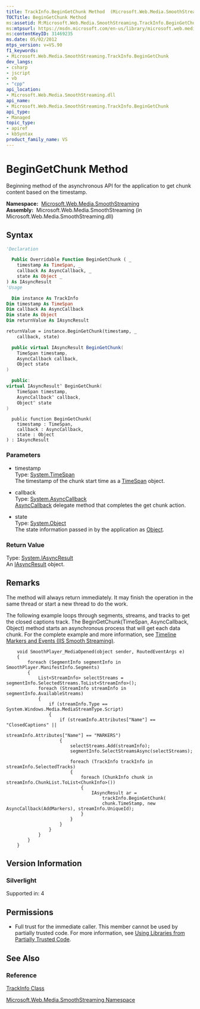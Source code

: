 ```yaml
---
title: TrackInfo.BeginGetChunk Method  (Microsoft.Web.Media.SmoothStreaming)
TOCTitle: BeginGetChunk Method
ms:assetid: M:Microsoft.Web.Media.SmoothStreaming.TrackInfo.BeginGetChunk(System.TimeSpan,System.AsyncCallback,System.Object)
ms:mtpsurl: https://msdn.microsoft.com/en-us/library/microsoft.web.media.smoothstreaming.trackinfo.begingetchunk(v=VS.90)
ms:contentKeyID: 31469235
ms.date: 05/02/2012
mtps_version: v=VS.90
f1_keywords:
- Microsoft.Web.Media.SmoothStreaming.TrackInfo.BeginGetChunk
dev_langs:
- csharp
- jscript
- vb
- "cpp"
api_location:
- Microsoft.Web.Media.SmoothStreaming.dll
api_name:
- Microsoft.Web.Media.SmoothStreaming.TrackInfo.BeginGetChunk
api_type:
- Managed
topic_type:
- apiref
- kbSyntax
product_family_name: VS
---
```


# BeginGetChunk Method

Beginning method of the asynchronous API for the application to get chunk content based on the timestamp.

**Namespace:**  [Microsoft.Web.Media.SmoothStreaming](microsoft-web-media-smoothstreaming-namespace_1.md)  
**Assembly:**  Microsoft.Web.Media.SmoothStreaming (in Microsoft.Web.Media.SmoothStreaming.dll)

## Syntax

```vb
'Declaration

  Public Overridable Function BeginGetChunk ( _
    timestamp As TimeSpan, _
    callback As AsyncCallback, _
    state As Object _
) As IAsyncResult
'Usage

  Dim instance As TrackInfo
Dim timestamp As TimeSpan
Dim callback As AsyncCallback
Dim state As Object
Dim returnValue As IAsyncResult

returnValue = instance.BeginGetChunk(timestamp, _
    callback, state)
```

```csharp
  public virtual IAsyncResult BeginGetChunk(
    TimeSpan timestamp,
    AsyncCallback callback,
    Object state
)
```

```cpp
  public:
virtual IAsyncResult^ BeginGetChunk(
    TimeSpan timestamp, 
    AsyncCallback^ callback, 
    Object^ state
)
```

```jscript
  public function BeginGetChunk(
    timestamp : TimeSpan, 
    callback : AsyncCallback, 
    state : Object
) : IAsyncResult
```

### Parameters

  - timestamp  
    Type: [System.TimeSpan](https://msdn.microsoft.com/library/269ew577)  
    The timestamp of the chunk start time as a [TimeSpan](https://msdn.microsoft.com/library/269ew577) object.  

<!-- end list -->

  - callback  
    Type: [System.AsyncCallback](https://msdn.microsoft.com/library/ckbe7yh5)  
    [AsyncCallback](https://msdn.microsoft.com/library/ckbe7yh5) delegate method that completes the get chunk action.  

<!-- end list -->

  - state  
    Type: [System.Object](https://msdn.microsoft.com/library/e5kfa45b)  
    The state information passed in by the application as [Object](https://msdn.microsoft.com/library/e5kfa45b).  

### Return Value

Type: [System.IAsyncResult](https://msdn.microsoft.com/library/ft8a6455)  
An [IAsyncResult](https://msdn.microsoft.com/library/ft8a6455) object.  

## Remarks

The method will always return immediately. It may finish the operation in the same thread or start a new thread to do the work.

The following example loops through segments, streams, and tracks to get the closed captions track. The BeginGetChunk(TimeSpan, AsyncCallback, Object) method starts an asynchronous process that will get each data chunk. For the complete example and more information, see [Timeline Markers and Events (IIS Smooth Streaming)](timeline-markers-and-events.md).

``` 
    void SmoothPlayer_MediaOpened(object sender, RoutedEventArgs e)
    {
        foreach (SegmentInfo segmentInfo in SmoothPlayer.ManifestInfo.Segments)
        {
            List<StreamInfo> selectStreams = segmentInfo.SelectedStreams.ToList<StreamInfo>();
            foreach (StreamInfo streamInfo in segmentInfo.AvailableStreams)
            {
                if (streamInfo.Type == System.Windows.Media.MediaStreamType.Script)
                {
                    if (streamInfo.Attributes["Name"] == "ClosedCaptions" ||
                                            streamInfo.Attributes["Name"] == "MARKERS")
                    {
                        selectStreams.Add(streamInfo);
                        segmentInfo.SelectStreamsAsync(selectStreams);

                        foreach (TrackInfo trackInfo in streamInfo.SelectedTracks)
                        {
                            foreach (ChunkInfo chunk in streamInfo.ChunkList.ToList<ChunkInfo>())
                            {
                                IAsyncResult ar =
                                    trackInfo.BeginGetChunk(
                                    chunk.TimeStamp, new AsyncCallback(AddMarkers), streamInfo.UniqueId);
                            }
                        }
                    }
                }
            }
        }
    }
```

## Version Information

### Silverlight

Supported in: 4  

## Permissions

  - Full trust for the immediate caller. This member cannot be used by partially trusted code. For more information, see [Using Libraries from Partially Trusted Code](https://msdn.microsoft.com/library/8skskf63).

## See Also

### Reference

[TrackInfo Class](trackinfo-class-microsoft-web-media-smoothstreaming_1.md)

[Microsoft.Web.Media.SmoothStreaming Namespace](microsoft-web-media-smoothstreaming-namespace_1.md)

